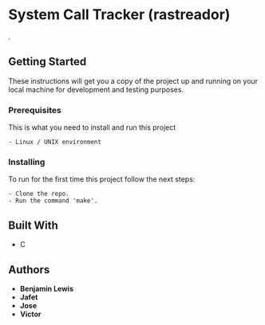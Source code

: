 # System Call Tracker (rastreador)

.

## Getting Started

These instructions will get you a copy of the project up and running on your local machine for development and testing purposes.

### Prerequisites

This is what you need to install and run this project

```
- Linux / UNIX environment
```

### Installing

To run for the first time this project follow the next steps:

```
- Clone the repo.
- Run the command 'make'.
```

## Built With

* C

## Authors

* **Benjamin Lewis**
* **Jafet**
* **Jose**
* **Victor**
